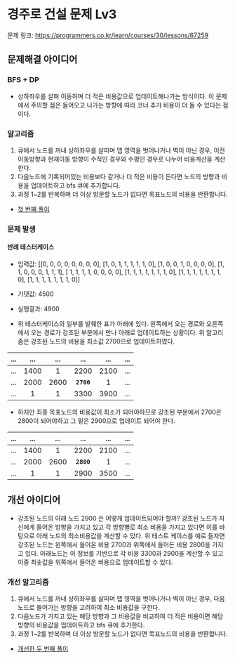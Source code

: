 # 경주로 건설 문제 Lv3
문제 링크: https://programmers.co.kr/learn/courses/30/lessons/67259

## 문제해결 아이디어

###  BFS + DP 
* 상하좌우를 살펴 이동하며 더 적은 비용값으로 업데이트해나가는 방식이다. 이 문제에서 주의할 점은 들어오고 나가는 방향에 따라 코너 추가 비용이 더 들 수 있다는 점이다. 
### 알고리즘
 1. 큐에서 노드를 꺼내 상하좌우를 살피며 맵 영역을 벗어나거나 벽이 아닌 경우, 이전 이동방향과 현재이동 방향이 수직인 경우와 수평인 경우로 나누어 비용계산을 계산한다.
 2. 다음노드에 기록되어있는 비용보다 같거나 더 적은 비용이 든다면 노드의 방향과 비용을 업데이트하고 bfs 큐에 추가합니다.
 3. 과정 1~2를 반복하며 더 이상 방문할 노드가 없다면 목표노드의 비용을 반환합니다. 

* [첫 번째 풀이](constructionRaceway1.py)

### 문제 발생 

#### 반례 테스터케이스
* 입력값: [[0, 0, 0, 0, 0, 0, 0, 0], [1, 0, 1, 1, 1, 1, 1, 0], [1, 0, 0, 1, 0, 0, 0, 0], [1, 1, 0, 0, 0, 1, 1, 1], [
    1, 1, 1, 1, 0, 0, 0, 0], [1, 1, 1, 1, 1, 1, 1, 0], [1, 1, 1, 1, 1, 1, 1, 0], [1, 1, 1, 1, 1, 1, 1, 0]]
* 기댓값: 4500
* 실행결과: 4900

* 위 테스터케이스의 일부를 발췌한 표가 아래에 있다. 왼쪽에서 오는 경로와 오른쪽에서 오는 경로가 강조된 부분에서 만나 아래로 업데이트하는 상황이다. 위 알고리즘은 강조된 노드의 비용을 최소값 2700으로 업데이트하였다. 

...|...|...|...|...|...
:---:|:---:|:---:|:---:|:---:|:---:|
...|1400|1|2200|2100|...|
...|2000|2600|**`2700`**|1|...|
...|1|1|3300|3900|...|

* 하지만 최종 목표노드의 비용값이 최소가 되어야하므로 강조된 부분에서 2700은 2800이 되어야하고 그 밑은 2900으로 업데이트 되어야 한다.

...|...|...|...|...|...
:---:|:---:|:---:|:---:|:---:|:---:|
...|1400|1|2200|2100|...|
...|2000|2600|**`2800`**|1|...|
...|1|1|2900|3500|...|

## 개선 아이디어
* 강조된 노드의 아래 노드 2900 은 어떻게 업데이트되어야 할까? 강조된 노드가 자신에게 들어온 방향을 가지고 있고 각 방향별로 최소 비용을 가지고 있다면 이를 바탕으로 아래 노드의 최소비용값을 계산할 수 있다. 위 테스트 케이스를 예로 들자면 강조된 노드는 왼쪽에서 들어온 비용 2700과 위쪽에서 들어돈 비용 2800을 가지고 있다. 아래노드는 이 정보를 기반으로 각 비용 3300과 2900을 계산할 수 있고 이중 최솟값을 위쪽에서 들어온 비용으로 업데이트할 수 있다. 
    
### 개선 알고리즘
 1. 큐에서 노드를 꺼내 상하좌우를 살피며 맵 영역을 벗어나거나 벽이 아닌 경우, 다음 노드로 들어가는 방향을 고려하여 최소 비용값을 구한다.
 2. 다음노드가 가지고 있는 해당 방향과 그 비용값을 비교하여 더 적은 비용이면 해당방향의 비용값을 업데이트하고 bfs 큐에 추가한다.
 3. 과정 1~2를 반복하며 더 이상 방문할 노드가 없다면 목표노드의 비용을 반환합니다. 

* [개선한 두 번째 풀이](constructionRaceway2.py)
